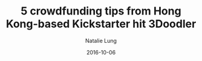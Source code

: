 ---
layout: post
title: 5 crowdfunding tips from Hong Kong-based Kickstarter hit 3Doodler
date: 2016-10-06
author: Natalie Lung
categories: work
short_description: Class work
external_url: https://natlungfy.wordpress.com/2016/10/06/3doodler-kickstarter-tips/
---